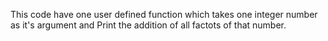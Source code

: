 This code have one user defined function which
takes one integer number as it's argument and 
Print the addition of all factots of that number.
